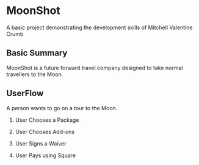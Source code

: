 # MoonShot
A basic project demonstrating the development skills of Mitchell Valentine Crumb

## Basic Summary
MoonShot is a future forward travel company designed to take normal travellers to the Moon.

## UserFlow

A person wants to go on a tour to the Moon.

1. User Chooses a Package

2. User Chooses Add-ons

3. User Signs a Waiver

4. User Pays using Square
